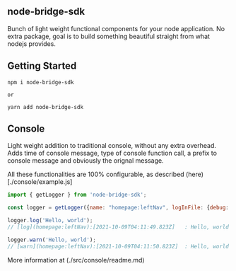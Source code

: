 ## node-bridge-sdk
Bunch of light weight functional components for your node application. No extra package, goal is to build something beautiful straight from what nodejs provides.

## Getting Started
```
npm i node-bridge-sdk

or

yarn add node-bridge-sdk
```
## Console
Light weight addition to traditional console, without any extra overhead. 
Adds time of console message, type of console function call, a prefix to console message and obviously the orignal message.

All these functionalities are 100% configurable, as described (here)[./console/example.js]
```javascript
import { getLogger } from 'node-bridge-sdk';

const logger = getLogger({name: "homepage:leftNav", logInFile: {debug: false}};

logger.log('Hello, world');
// [log](homepage:leftNav):[2021-10-09T04:11:49.823Z]	: Hello, world

logger.warn('Hello, world');
// [warn](homepage:leftNav):[2021-10-09T04:11:50.823Z]	: Hello, world
```
More information at (./src/console/readme.md)